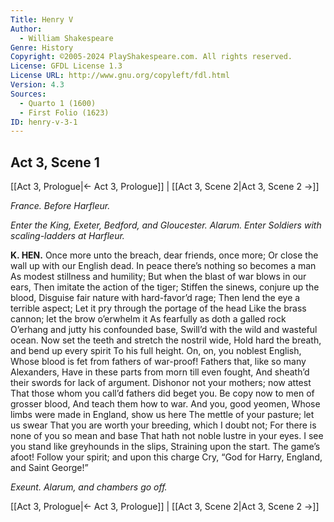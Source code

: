 ```yaml
---
Title: Henry V
Author: 
  - William Shakespeare
Genre: History
Copyright: ©2005-2024 PlayShakespeare.com. All rights reserved.
License: GFDL License 1.3
License URL: http://www.gnu.org/copyleft/fdl.html
Version: 4.3
Sources:
  - Quarto 1 (1600)
  - First Folio (1623)
ID: henry-v-3-1
---
```


## Act 3, Scene 1
[[Act 3, Prologue|← Act 3, Prologue]] | [[Act 3, Scene 2|Act 3, Scene 2 →]]

*France. Before Harfleur.*

*Enter the King, Exeter, Bedford, and Gloucester. Alarum. Enter Soldiers with scaling-ladders at Harfleur.*

**K. HEN.**
Once more unto the breach, dear friends, once more;
Or close the wall up with our English dead.
In peace there’s nothing so becomes a man
As modest stillness and humility;
But when the blast of war blows in our ears,
Then imitate the action of the tiger;
Stiffen the sinews, conjure up the blood,
Disguise fair nature with hard-favor’d rage;
Then lend the eye a terrible aspect;
Let it pry through the portage of the head
Like the brass cannon; let the brow o’erwhelm it
As fearfully as doth a galled rock
O’erhang and jutty his confounded base,
Swill’d with the wild and wasteful ocean.
Now set the teeth and stretch the nostril wide,
Hold hard the breath, and bend up every spirit
To his full height. On, on, you noblest English,
Whose blood is fet from fathers of war-proof!
Fathers that, like so many Alexanders,
Have in these parts from morn till even fought,
And sheath’d their swords for lack of argument.
Dishonor not your mothers; now attest
That those whom you call’d fathers did beget you.
Be copy now to men of grosser blood,
And teach them how to war. And you, good yeomen,
Whose limbs were made in England, show us here
The mettle of your pasture; let us swear
That you are worth your breeding, which I doubt not;
For there is none of you so mean and base
That hath not noble lustre in your eyes.
I see you stand like greyhounds in the slips,
Straining upon the start. The game’s afoot!
Follow your spirit; and upon this charge
Cry, “God for Harry, England, and Saint George!”

*Exeunt. Alarum, and chambers go off.*

[[Act 3, Prologue|← Act 3, Prologue]] | [[Act 3, Scene 2|Act 3, Scene 2 →]]